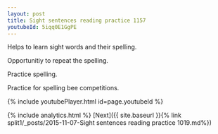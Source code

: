 ```yaml
---
layout: post
title: Sight sentences reading practice 1157
youtubeId: 5iqq0E1GgPE
---
```

 
 
Helps to learn sight words and their spelling.

Opportunitiy to repeat the spelling. 

Practice spelling. 
 
Practice for spelling bee competitions. 
 
{% include youtubePlayer.html id=page.youtubeId %}
 
 
{% include analytics.html %} 
[Next]({{ site.baseurl }}{% link  split1/_posts/2015-11-07-Sight sentences reading practice 1019.md%})
 
